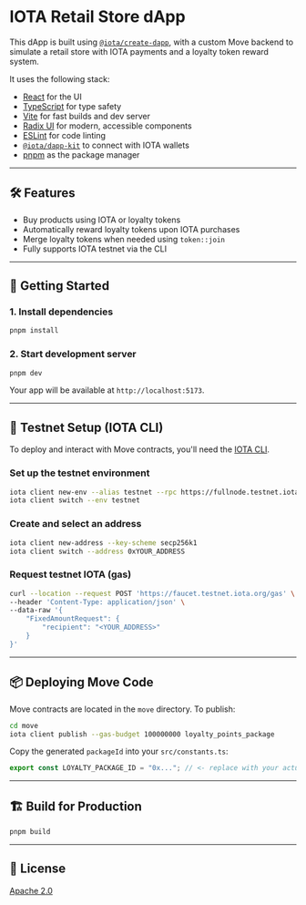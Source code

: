 # IOTA Retail Store dApp

This dApp is built using [`@iota/create-dapp`](https://www.npmjs.com/package/@iota/create-dapp), with a custom Move backend to simulate a retail store with IOTA payments and a loyalty token reward system.

It uses the following stack:

- [React](https://react.dev/) for the UI
- [TypeScript](https://www.typescriptlang.org/) for type safety
- [Vite](https://vitejs.dev/) for fast builds and dev server
- [Radix UI](https://www.radix-ui.com/) for modern, accessible components
- [ESLint](https://eslint.org/) for code linting
- [`@iota/dapp-kit`](https://docs.iota.org/ts-sdk/dapp-kit) to connect with IOTA wallets
- [pnpm](https://pnpm.io/) as the package manager

---

## 🛠 Features

- Buy products using IOTA or loyalty tokens
- Automatically reward loyalty tokens upon IOTA purchases
- Merge loyalty tokens when needed using `token::join`
- Fully supports IOTA testnet via the CLI

---

## 🚀 Getting Started

### 1. Install dependencies

```bash
pnpm install
```

### 2. Start development server

```bash
pnpm dev
```

Your app will be available at `http://localhost:5173`.

---

## 🧪 Testnet Setup (IOTA CLI)

To deploy and interact with Move contracts, you'll need the [IOTA CLI](https://docs.iota.org/developer/getting-started/install-iota).

### Set up the testnet environment

```bash
iota client new-env --alias testnet --rpc https://fullnode.testnet.iota.org:443
iota client switch --env testnet
```

### Create and select an address

```bash
iota client new-address --key-scheme secp256k1
iota client switch --address 0xYOUR_ADDRESS
```

### Request testnet IOTA (gas)

```bash
curl --location --request POST 'https://faucet.testnet.iota.org/gas' \
--header 'Content-Type: application/json' \
--data-raw '{
    "FixedAmountRequest": {
        "recipient": "<YOUR_ADDRESS>"
    }
}'
```

---

## 📦 Deploying Move Code

Move contracts are located in the `move` directory. To publish:

```bash
cd move
iota client publish --gas-budget 100000000 loyalty_points_package
```

Copy the generated `packageId` into your `src/constants.ts`:

```ts
export const LOYALTY_PACKAGE_ID = "0x..."; // <- replace with your actual ID
```

---

## 🏗 Build for Production

```bash
pnpm build
```

---

## 🧾 License

[Apache 2.0](LICENSE)
